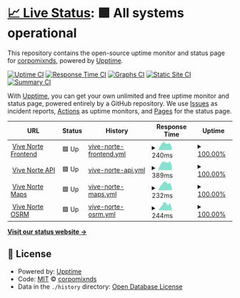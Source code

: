 # [📈 Live Status](https://corpomixnds.github.io/upptime): <!--live status--> **🟩 All systems operational**

This repository contains the open-source uptime monitor and status page for [corpomixnds](https://corpomixnds.github.io/upptime), powered by [Upptime](https://github.com/upptime/upptime).

[![Uptime CI](https://github.com/corpomixnds/upptime/workflows/Uptime%20CI/badge.svg)](https://github.com/corpomixnds/upptime/actions?query=workflow%3A%22Uptime+CI%22)
[![Response Time CI](https://github.com/corpomixnds/upptime/workflows/Response%20Time%20CI/badge.svg)](https://github.com/corpomixnds/upptime/actions?query=workflow%3A%22Response+Time+CI%22)
[![Graphs CI](https://github.com/corpomixnds/upptime/workflows/Graphs%20CI/badge.svg)](https://github.com/corpomixnds/upptime/actions?query=workflow%3A%22Graphs+CI%22)
[![Static Site CI](https://github.com/corpomixnds/upptime/workflows/Static%20Site%20CI/badge.svg)](https://github.com/corpomixnds/upptime/actions?query=workflow%3A%22Static+Site+CI%22)
[![Summary CI](https://github.com/corpomixnds/upptime/workflows/Summary%20CI/badge.svg)](https://github.com/corpomixnds/upptime/actions?query=workflow%3A%22Summary+CI%22)

With [Upptime](https://upptime.js.org), you can get your own unlimited and free uptime monitor and status page, powered entirely by a GitHub repository. We use [Issues](https://github.com/corpomixnds/upptime/issues) as incident reports, [Actions](https://github.com/corpomixnds/upptime/actions) as uptime monitors, and [Pages](https://corpomixnds.github.io/upptime) for the status page.

<!--start: status pages-->
<!-- This summary is generated by Upptime (https://github.com/upptime/upptime) -->
<!-- Do not edit this manually, your changes will be overwritten -->
<!-- prettier-ignore -->
| URL | Status | History | Response Time | Uptime |
| --- | ------ | ------- | ------------- | ------ |
| <img alt="" src="https://icons.duckduckgo.com/ip3/vivenortedesantander.com.co.ico" height="13"> [Vive Norte Frontend](https://vivenortedesantander.com.co) | 🟩 Up | [vive-norte-frontend.yml](https://github.com/corpomixnds/upptime/commits/HEAD/history/vive-norte-frontend.yml) | <details><summary><img alt="Response time graph" src="./graphs/vive-norte-frontend/response-time-week.png" height="20"> 240ms</summary><br><a href="https://corpomixnds.github.io/upptime/history/vive-norte-frontend"><img alt="Response time 214" src="https://img.shields.io/endpoint?url=https%3A%2F%2Fraw.githubusercontent.com%2Fcorpomixnds%2Fupptime%2FHEAD%2Fapi%2Fvive-norte-frontend%2Fresponse-time.json"></a><br><a href="https://corpomixnds.github.io/upptime/history/vive-norte-frontend"><img alt="24-hour response time 96" src="https://img.shields.io/endpoint?url=https%3A%2F%2Fraw.githubusercontent.com%2Fcorpomixnds%2Fupptime%2FHEAD%2Fapi%2Fvive-norte-frontend%2Fresponse-time-day.json"></a><br><a href="https://corpomixnds.github.io/upptime/history/vive-norte-frontend"><img alt="7-day response time 240" src="https://img.shields.io/endpoint?url=https%3A%2F%2Fraw.githubusercontent.com%2Fcorpomixnds%2Fupptime%2FHEAD%2Fapi%2Fvive-norte-frontend%2Fresponse-time-week.json"></a><br><a href="https://corpomixnds.github.io/upptime/history/vive-norte-frontend"><img alt="30-day response time 214" src="https://img.shields.io/endpoint?url=https%3A%2F%2Fraw.githubusercontent.com%2Fcorpomixnds%2Fupptime%2FHEAD%2Fapi%2Fvive-norte-frontend%2Fresponse-time-month.json"></a><br><a href="https://corpomixnds.github.io/upptime/history/vive-norte-frontend"><img alt="1-year response time 214" src="https://img.shields.io/endpoint?url=https%3A%2F%2Fraw.githubusercontent.com%2Fcorpomixnds%2Fupptime%2FHEAD%2Fapi%2Fvive-norte-frontend%2Fresponse-time-year.json"></a></details> | <details><summary><a href="https://corpomixnds.github.io/upptime/history/vive-norte-frontend">100.00%</a></summary><a href="https://corpomixnds.github.io/upptime/history/vive-norte-frontend"><img alt="All-time uptime 100.00%" src="https://img.shields.io/endpoint?url=https%3A%2F%2Fraw.githubusercontent.com%2Fcorpomixnds%2Fupptime%2FHEAD%2Fapi%2Fvive-norte-frontend%2Fuptime.json"></a><br><a href="https://corpomixnds.github.io/upptime/history/vive-norte-frontend"><img alt="24-hour uptime 100.00%" src="https://img.shields.io/endpoint?url=https%3A%2F%2Fraw.githubusercontent.com%2Fcorpomixnds%2Fupptime%2FHEAD%2Fapi%2Fvive-norte-frontend%2Fuptime-day.json"></a><br><a href="https://corpomixnds.github.io/upptime/history/vive-norte-frontend"><img alt="7-day uptime 100.00%" src="https://img.shields.io/endpoint?url=https%3A%2F%2Fraw.githubusercontent.com%2Fcorpomixnds%2Fupptime%2FHEAD%2Fapi%2Fvive-norte-frontend%2Fuptime-week.json"></a><br><a href="https://corpomixnds.github.io/upptime/history/vive-norte-frontend"><img alt="30-day uptime 100.00%" src="https://img.shields.io/endpoint?url=https%3A%2F%2Fraw.githubusercontent.com%2Fcorpomixnds%2Fupptime%2FHEAD%2Fapi%2Fvive-norte-frontend%2Fuptime-month.json"></a><br><a href="https://corpomixnds.github.io/upptime/history/vive-norte-frontend"><img alt="1-year uptime 100.00%" src="https://img.shields.io/endpoint?url=https%3A%2F%2Fraw.githubusercontent.com%2Fcorpomixnds%2Fupptime%2FHEAD%2Fapi%2Fvive-norte-frontend%2Fuptime-year.json"></a></details>
| <img alt="" src="https://icons.duckduckgo.com/ip3/corpomixnds-backend-q34sb.ondigitalocean.app.ico" height="13"> [Vive Norte API](https://corpomixnds-backend-q34sb.ondigitalocean.app/api/v1/historical_routes) | 🟩 Up | [vive-norte-api.yml](https://github.com/corpomixnds/upptime/commits/HEAD/history/vive-norte-api.yml) | <details><summary><img alt="Response time graph" src="./graphs/vive-norte-api/response-time-week.png" height="20"> 389ms</summary><br><a href="https://corpomixnds.github.io/upptime/history/vive-norte-api"><img alt="Response time 350" src="https://img.shields.io/endpoint?url=https%3A%2F%2Fraw.githubusercontent.com%2Fcorpomixnds%2Fupptime%2FHEAD%2Fapi%2Fvive-norte-api%2Fresponse-time.json"></a><br><a href="https://corpomixnds.github.io/upptime/history/vive-norte-api"><img alt="24-hour response time 228" src="https://img.shields.io/endpoint?url=https%3A%2F%2Fraw.githubusercontent.com%2Fcorpomixnds%2Fupptime%2FHEAD%2Fapi%2Fvive-norte-api%2Fresponse-time-day.json"></a><br><a href="https://corpomixnds.github.io/upptime/history/vive-norte-api"><img alt="7-day response time 389" src="https://img.shields.io/endpoint?url=https%3A%2F%2Fraw.githubusercontent.com%2Fcorpomixnds%2Fupptime%2FHEAD%2Fapi%2Fvive-norte-api%2Fresponse-time-week.json"></a><br><a href="https://corpomixnds.github.io/upptime/history/vive-norte-api"><img alt="30-day response time 350" src="https://img.shields.io/endpoint?url=https%3A%2F%2Fraw.githubusercontent.com%2Fcorpomixnds%2Fupptime%2FHEAD%2Fapi%2Fvive-norte-api%2Fresponse-time-month.json"></a><br><a href="https://corpomixnds.github.io/upptime/history/vive-norte-api"><img alt="1-year response time 350" src="https://img.shields.io/endpoint?url=https%3A%2F%2Fraw.githubusercontent.com%2Fcorpomixnds%2Fupptime%2FHEAD%2Fapi%2Fvive-norte-api%2Fresponse-time-year.json"></a></details> | <details><summary><a href="https://corpomixnds.github.io/upptime/history/vive-norte-api">100.00%</a></summary><a href="https://corpomixnds.github.io/upptime/history/vive-norte-api"><img alt="All-time uptime 100.00%" src="https://img.shields.io/endpoint?url=https%3A%2F%2Fraw.githubusercontent.com%2Fcorpomixnds%2Fupptime%2FHEAD%2Fapi%2Fvive-norte-api%2Fuptime.json"></a><br><a href="https://corpomixnds.github.io/upptime/history/vive-norte-api"><img alt="24-hour uptime 100.00%" src="https://img.shields.io/endpoint?url=https%3A%2F%2Fraw.githubusercontent.com%2Fcorpomixnds%2Fupptime%2FHEAD%2Fapi%2Fvive-norte-api%2Fuptime-day.json"></a><br><a href="https://corpomixnds.github.io/upptime/history/vive-norte-api"><img alt="7-day uptime 100.00%" src="https://img.shields.io/endpoint?url=https%3A%2F%2Fraw.githubusercontent.com%2Fcorpomixnds%2Fupptime%2FHEAD%2Fapi%2Fvive-norte-api%2Fuptime-week.json"></a><br><a href="https://corpomixnds.github.io/upptime/history/vive-norte-api"><img alt="30-day uptime 100.00%" src="https://img.shields.io/endpoint?url=https%3A%2F%2Fraw.githubusercontent.com%2Fcorpomixnds%2Fupptime%2FHEAD%2Fapi%2Fvive-norte-api%2Fuptime-month.json"></a><br><a href="https://corpomixnds.github.io/upptime/history/vive-norte-api"><img alt="1-year uptime 100.00%" src="https://img.shields.io/endpoint?url=https%3A%2F%2Fraw.githubusercontent.com%2Fcorpomixnds%2Fupptime%2FHEAD%2Fapi%2Fvive-norte-api%2Fuptime-year.json"></a></details>
| <img alt="" src="https://icons.duckduckgo.com/ip3/maps.vivenortedesantander.com.co.ico" height="13"> [Vive Norte Maps](https://maps.vivenortedesantander.com.co) | 🟩 Up | [vive-norte-maps.yml](https://github.com/corpomixnds/upptime/commits/HEAD/history/vive-norte-maps.yml) | <details><summary><img alt="Response time graph" src="./graphs/vive-norte-maps/response-time-week.png" height="20"> 232ms</summary><br><a href="https://corpomixnds.github.io/upptime/history/vive-norte-maps"><img alt="Response time 202" src="https://img.shields.io/endpoint?url=https%3A%2F%2Fraw.githubusercontent.com%2Fcorpomixnds%2Fupptime%2FHEAD%2Fapi%2Fvive-norte-maps%2Fresponse-time.json"></a><br><a href="https://corpomixnds.github.io/upptime/history/vive-norte-maps"><img alt="24-hour response time 118" src="https://img.shields.io/endpoint?url=https%3A%2F%2Fraw.githubusercontent.com%2Fcorpomixnds%2Fupptime%2FHEAD%2Fapi%2Fvive-norte-maps%2Fresponse-time-day.json"></a><br><a href="https://corpomixnds.github.io/upptime/history/vive-norte-maps"><img alt="7-day response time 232" src="https://img.shields.io/endpoint?url=https%3A%2F%2Fraw.githubusercontent.com%2Fcorpomixnds%2Fupptime%2FHEAD%2Fapi%2Fvive-norte-maps%2Fresponse-time-week.json"></a><br><a href="https://corpomixnds.github.io/upptime/history/vive-norte-maps"><img alt="30-day response time 202" src="https://img.shields.io/endpoint?url=https%3A%2F%2Fraw.githubusercontent.com%2Fcorpomixnds%2Fupptime%2FHEAD%2Fapi%2Fvive-norte-maps%2Fresponse-time-month.json"></a><br><a href="https://corpomixnds.github.io/upptime/history/vive-norte-maps"><img alt="1-year response time 202" src="https://img.shields.io/endpoint?url=https%3A%2F%2Fraw.githubusercontent.com%2Fcorpomixnds%2Fupptime%2FHEAD%2Fapi%2Fvive-norte-maps%2Fresponse-time-year.json"></a></details> | <details><summary><a href="https://corpomixnds.github.io/upptime/history/vive-norte-maps">100.00%</a></summary><a href="https://corpomixnds.github.io/upptime/history/vive-norte-maps"><img alt="All-time uptime 100.00%" src="https://img.shields.io/endpoint?url=https%3A%2F%2Fraw.githubusercontent.com%2Fcorpomixnds%2Fupptime%2FHEAD%2Fapi%2Fvive-norte-maps%2Fuptime.json"></a><br><a href="https://corpomixnds.github.io/upptime/history/vive-norte-maps"><img alt="24-hour uptime 100.00%" src="https://img.shields.io/endpoint?url=https%3A%2F%2Fraw.githubusercontent.com%2Fcorpomixnds%2Fupptime%2FHEAD%2Fapi%2Fvive-norte-maps%2Fuptime-day.json"></a><br><a href="https://corpomixnds.github.io/upptime/history/vive-norte-maps"><img alt="7-day uptime 100.00%" src="https://img.shields.io/endpoint?url=https%3A%2F%2Fraw.githubusercontent.com%2Fcorpomixnds%2Fupptime%2FHEAD%2Fapi%2Fvive-norte-maps%2Fuptime-week.json"></a><br><a href="https://corpomixnds.github.io/upptime/history/vive-norte-maps"><img alt="30-day uptime 100.00%" src="https://img.shields.io/endpoint?url=https%3A%2F%2Fraw.githubusercontent.com%2Fcorpomixnds%2Fupptime%2FHEAD%2Fapi%2Fvive-norte-maps%2Fuptime-month.json"></a><br><a href="https://corpomixnds.github.io/upptime/history/vive-norte-maps"><img alt="1-year uptime 100.00%" src="https://img.shields.io/endpoint?url=https%3A%2F%2Fraw.githubusercontent.com%2Fcorpomixnds%2Fupptime%2FHEAD%2Fapi%2Fvive-norte-maps%2Fuptime-year.json"></a></details>
| <img alt="" src="https://icons.duckduckgo.com/ip3/osrm.vivenortedesantander.com.co.ico" height="13"> [Vive Norte OSRM](https://osrm.vivenortedesantander.com.co/route/v1/driving/-72.49939892298482,7.883757374457861;-72.50015034564491,7.884847252079377?steps=true&alternatives=false&overview=full) | 🟩 Up | [vive-norte-osrm.yml](https://github.com/corpomixnds/upptime/commits/HEAD/history/vive-norte-osrm.yml) | <details><summary><img alt="Response time graph" src="./graphs/vive-norte-osrm/response-time-week.png" height="20"> 244ms</summary><br><a href="https://corpomixnds.github.io/upptime/history/vive-norte-osrm"><img alt="Response time 234" src="https://img.shields.io/endpoint?url=https%3A%2F%2Fraw.githubusercontent.com%2Fcorpomixnds%2Fupptime%2FHEAD%2Fapi%2Fvive-norte-osrm%2Fresponse-time.json"></a><br><a href="https://corpomixnds.github.io/upptime/history/vive-norte-osrm"><img alt="24-hour response time 50" src="https://img.shields.io/endpoint?url=https%3A%2F%2Fraw.githubusercontent.com%2Fcorpomixnds%2Fupptime%2FHEAD%2Fapi%2Fvive-norte-osrm%2Fresponse-time-day.json"></a><br><a href="https://corpomixnds.github.io/upptime/history/vive-norte-osrm"><img alt="7-day response time 244" src="https://img.shields.io/endpoint?url=https%3A%2F%2Fraw.githubusercontent.com%2Fcorpomixnds%2Fupptime%2FHEAD%2Fapi%2Fvive-norte-osrm%2Fresponse-time-week.json"></a><br><a href="https://corpomixnds.github.io/upptime/history/vive-norte-osrm"><img alt="30-day response time 234" src="https://img.shields.io/endpoint?url=https%3A%2F%2Fraw.githubusercontent.com%2Fcorpomixnds%2Fupptime%2FHEAD%2Fapi%2Fvive-norte-osrm%2Fresponse-time-month.json"></a><br><a href="https://corpomixnds.github.io/upptime/history/vive-norte-osrm"><img alt="1-year response time 234" src="https://img.shields.io/endpoint?url=https%3A%2F%2Fraw.githubusercontent.com%2Fcorpomixnds%2Fupptime%2FHEAD%2Fapi%2Fvive-norte-osrm%2Fresponse-time-year.json"></a></details> | <details><summary><a href="https://corpomixnds.github.io/upptime/history/vive-norte-osrm">100.00%</a></summary><a href="https://corpomixnds.github.io/upptime/history/vive-norte-osrm"><img alt="All-time uptime 99.84%" src="https://img.shields.io/endpoint?url=https%3A%2F%2Fraw.githubusercontent.com%2Fcorpomixnds%2Fupptime%2FHEAD%2Fapi%2Fvive-norte-osrm%2Fuptime.json"></a><br><a href="https://corpomixnds.github.io/upptime/history/vive-norte-osrm"><img alt="24-hour uptime 100.00%" src="https://img.shields.io/endpoint?url=https%3A%2F%2Fraw.githubusercontent.com%2Fcorpomixnds%2Fupptime%2FHEAD%2Fapi%2Fvive-norte-osrm%2Fuptime-day.json"></a><br><a href="https://corpomixnds.github.io/upptime/history/vive-norte-osrm"><img alt="7-day uptime 100.00%" src="https://img.shields.io/endpoint?url=https%3A%2F%2Fraw.githubusercontent.com%2Fcorpomixnds%2Fupptime%2FHEAD%2Fapi%2Fvive-norte-osrm%2Fuptime-week.json"></a><br><a href="https://corpomixnds.github.io/upptime/history/vive-norte-osrm"><img alt="30-day uptime 99.84%" src="https://img.shields.io/endpoint?url=https%3A%2F%2Fraw.githubusercontent.com%2Fcorpomixnds%2Fupptime%2FHEAD%2Fapi%2Fvive-norte-osrm%2Fuptime-month.json"></a><br><a href="https://corpomixnds.github.io/upptime/history/vive-norte-osrm"><img alt="1-year uptime 99.84%" src="https://img.shields.io/endpoint?url=https%3A%2F%2Fraw.githubusercontent.com%2Fcorpomixnds%2Fupptime%2FHEAD%2Fapi%2Fvive-norte-osrm%2Fuptime-year.json"></a></details>

<!--end: status pages-->

[**Visit our status website →**](https://corpomixnds.github.io/upptime)

## 📄 License

- Powered by: [Upptime](https://github.com/upptime/upptime)
- Code: [MIT](./LICENSE) © [corpomixnds](https://corpomixnds.github.io/upptime)
- Data in the `./history` directory: [Open Database License](https://opendatacommons.org/licenses/odbl/1-0/)
